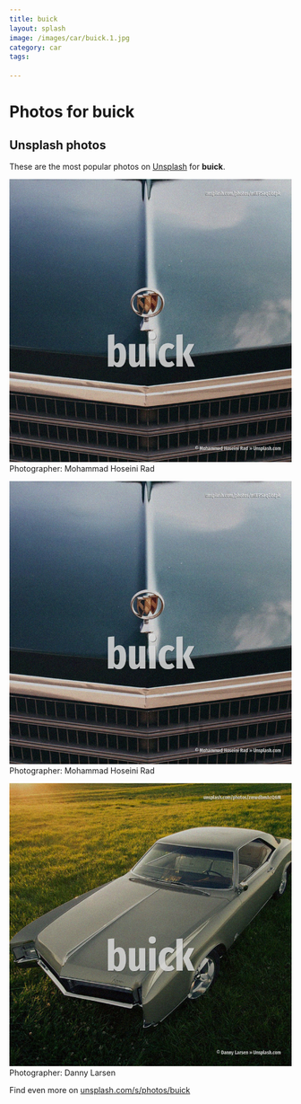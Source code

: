 ```yaml
---
title: buick
layout: splash
image: /images/car/buick.1.jpg
category: car
tags:

---
```

# Photos for buick
 
## Unsplash photos
These are the most popular photos on [Unsplash](https://unsplash.com) for **buick**.
 
![buick](/images/car/buick.1.jpg)
Photographer:  Mohammad Hoseini Rad
 
![buick](/images/car/buick.2.jpg)
Photographer:  Mohammad Hoseini Rad
 
![buick](/images/car/buick.3.jpg)
Photographer:  Danny Larsen
 
Find even more on [unsplash.com/s/photos/buick](https://unsplash.com/s/photos/buick)
 
